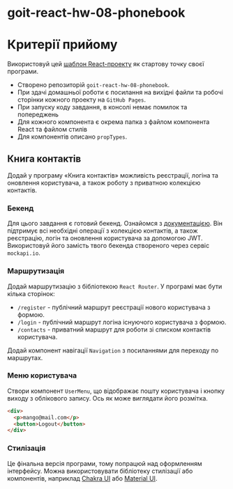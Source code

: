 # goit-react-hw-08-phonebook

# Критерії прийому

Використовуй цей
[шаблон React-проекту](https://github.com/goitacademy/react-homework-template#readme)
як стартову точку своєї програми.

- Створено репозиторій `goit-react-hw-08-phonebook`.
- При здачі домашньої роботи є посилання на вихідні файли та робочі сторінки
  кожного проекту на `GitHub Pages`.
- При запуску коду завдання, в консолі немає помилок та попереджень
- Для кожного компонента є окрема папка з файлом компонента React та файлом
  стилів
- Для компонентів описано `propTypes`.

## Книга контактів

Додай у програму «Книга контактів» можливість реєстрації, логіна та оновлення
користувача, а також роботу з приватною колекцією контактів.

### Бекенд

Для цього завдання є готовий бекенд. Ознайомся з
[документацією](https://connections-api.herokuapp.com/docs/). Він підтримує всі
необхідні операції з колекцією контактів, а також реєстрацію, логін та оновлення
користувача за допомогою JWT. Використовуй його замість твого бекенда створеного
через сервіс `mockapi.io`.

### Маршрутизація

Додай маршрутизацію з бібліотекою `React Router`. У програмі має бути кілька
сторінок:

- `/register` - публічний маршрут реєстрації нового користувача з формою.
- `/login` - публічний маршрут логіна існуючого користувача з формою.
- `/contacts` - приватний маршрут для роботи зі списком контактів користувача.

Додай компонент навігації `Navigation` з посиланнями для переходу по маршрутах.

### Меню користувача

Створи компонент `UserMenu`, що відображає пошту користувача і кнопку виходу з
облікового запису. Ось як може виглядати його розмітка.

```html
<div>
  <p>mango@mail.com</p>
  <button>Logout</button>
</div>
```

### Стилізація

Це фінальна версія програми, тому попрацюй над оформленням інтерфейсу. Можна
використовувати бібліотеку стилізації або компонентів, наприклад
[Chakra UI](https://chakra-ui.com/) або [Material UI](https://mui.com/).
